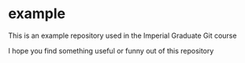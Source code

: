 # example
This is an example repository used in the Imperial Graduate Git course

I hope you find something useful or funny out of this repository


